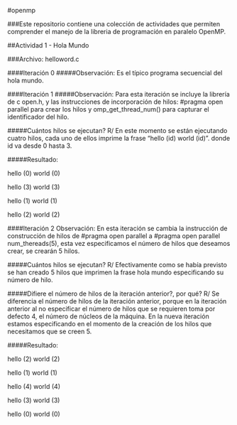 #openmp

###Este repositorio contiene una colección de actividades que permiten comprender el manejo de la libreria de programación en paralelo OpenMP.

##Actividad 1 - Hola Mundo

###Archivo: helloword.c

####Iteración 0
#####Observación: 
Es el típico programa secuencial del hola mundo.

####Iteración 1
#####Observación: 
Para esta iteración se incluye la librería de c open.h, y las instrucciones de incorporación de hilos: #pragma open parallel para crear los hilos y omp_get_thread_num() para capturar el identificador del hilo.

#####Cuántos hilos se ejecutan?
R/ En este momento se están ejecutando cuatro hilos, cada uno de ellos imprime la frase “hello (id) world (id)”. donde id va desde 0 hasta 3.

#####Resultado:

hello (0) world (0)

hello (3) world (3)

hello (1) world (1)

hello (2) world (2)

####Iteración 2
Observación: En esta iteración se cambia la instrucción de construcción de hilos de #pragma open parallel a #pragma open parallel num_thereads(5), esta vez especificamos el número de hilos que  deseamos crear, se crearán 5 hilos.

#####Cuántos hilos se ejecutan?
R/ Efectivamente como se había previsto se han creado 5 hilos que imprimen la frase hola mundo especificando su número de hilo.

#####Difiere el número de hilos de la iteración anterior?, por qué?
R/ Se diferencia el número de hilos de la iteración anterior, porque en la iteración anterior al no especificar el número de hilos que se requieren toma por defecto 4, el número de núcleos de la máquina. En la nueva iteración estamos especificando en el momento de la creación de los hilos que necesitamos que se creen 5.

#####Resultado:

hello (2) world (2)

hello (1) world (1)

hello (4) world (4)

hello (3) world (3)

hello (0) world (0)

